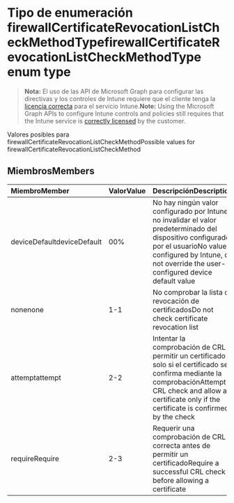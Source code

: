 # <a name="firewallcertificaterevocationlistcheckmethodtype-enum-type"></a><span data-ttu-id="86846-101">Tipo de enumeración firewallCertificateRevocationListCheckMethodType</span><span class="sxs-lookup"><span data-stu-id="86846-101">firewallCertificateRevocationListCheckMethodType enum type</span></span>

> <span data-ttu-id="86846-102">**Nota:** El uso de las API de Microsoft Graph para configurar las directivas y los controles de Intune requiere que el cliente tenga la [licencia correcta](https://go.microsoft.com/fwlink/?linkid=839381) para el servicio Intune.</span><span class="sxs-lookup"><span data-stu-id="86846-102">**Note:** Using the Microsoft Graph APIs to configure Intune controls and policies still requires that the Intune service is [correctly licensed](https://go.microsoft.com/fwlink/?linkid=839381) by the customer.</span></span>

<span data-ttu-id="86846-103">Valores posibles para firewallCertificateRevocationListCheckMethod</span><span class="sxs-lookup"><span data-stu-id="86846-103">Possible values for firewallCertificateRevocationListCheckMethod</span></span>
## <a name="members"></a><span data-ttu-id="86846-104">Miembros</span><span class="sxs-lookup"><span data-stu-id="86846-104">Members</span></span>
|<span data-ttu-id="86846-105">Miembro</span><span class="sxs-lookup"><span data-stu-id="86846-105">Member</span></span>|<span data-ttu-id="86846-106">Valor</span><span class="sxs-lookup"><span data-stu-id="86846-106">Value</span></span>|<span data-ttu-id="86846-107">Descripción</span><span class="sxs-lookup"><span data-stu-id="86846-107">Description</span></span>|
|:---|:---|:---|
|<span data-ttu-id="86846-108">deviceDefault</span><span class="sxs-lookup"><span data-stu-id="86846-108">deviceDefault</span></span>|<span data-ttu-id="86846-109">0</span><span class="sxs-lookup"><span data-stu-id="86846-109">0%</span></span>|<span data-ttu-id="86846-110">No hay ningún valor configurado por Intune, no invalidar el valor predeterminado del dispositivo configurado por el usuario</span><span class="sxs-lookup"><span data-stu-id="86846-110">No value configured by Intune, do not override the user-configured device default value</span></span>|
|<span data-ttu-id="86846-111">none</span><span class="sxs-lookup"><span data-stu-id="86846-111">none</span></span>|<span data-ttu-id="86846-112">1</span><span class="sxs-lookup"><span data-stu-id="86846-112">-1</span></span>|<span data-ttu-id="86846-113">No comprobar la lista de revocación de certificados</span><span class="sxs-lookup"><span data-stu-id="86846-113">Do not check certificate revocation list</span></span>|
|<span data-ttu-id="86846-114">attempt</span><span class="sxs-lookup"><span data-stu-id="86846-114">attempt</span></span>|<span data-ttu-id="86846-115">2</span><span class="sxs-lookup"><span data-stu-id="86846-115">-2</span></span>|<span data-ttu-id="86846-116">Intentar la comprobación de CRL y permitir un certificado solo si el certificado se confirma mediante la comprobación</span><span class="sxs-lookup"><span data-stu-id="86846-116">Attempt CRL check and allow a certificate only if the certificate is confirmed by the check</span></span>|
|<span data-ttu-id="86846-117">require</span><span class="sxs-lookup"><span data-stu-id="86846-117">Require</span></span>|<span data-ttu-id="86846-118">2</span><span class="sxs-lookup"><span data-stu-id="86846-118">-3</span></span>|<span data-ttu-id="86846-119">Requerir una comprobación de CRL correcta antes de permitir un certificado</span><span class="sxs-lookup"><span data-stu-id="86846-119">Require a successful CRL check before allowing a certificate</span></span>|








